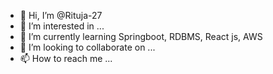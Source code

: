 - 👋 Hi, I’m @Rituja-27
- 👀 I’m interested in ...
- 🌱 I’m currently learning Springboot, RDBMS, React js, AWS
- 💞️ I’m looking to collaborate on ...
- 📫 How to reach me ...

<!---
Rituja-27/Rituja-27 is a ✨ special ✨ repository because its `README.md` (this file) appears on your GitHub profile.
You can click the Preview link to take a look at your changes.
--->
